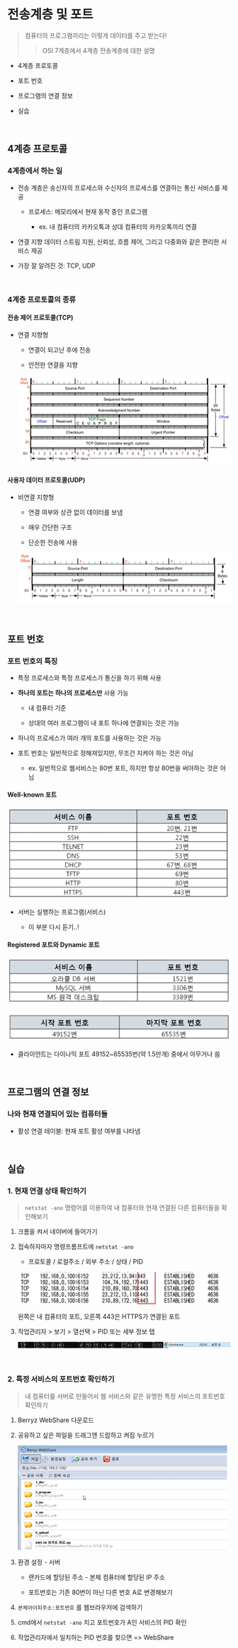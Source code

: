# 전송계층 및 포트

> 컴퓨터의 프로그램끼리는 이렇게 데이터를 주고 받는다!
> 
> > OSI 7계층에서 4계층 전송계층에 대한 설명

* 4계층 프로토콜

* 포트 번호

* 프로그램의 연결 정보

* 실습

<br/>

## 4계층 프로토콜

### 4계층에서 하는 일

* 전송 계층은 송신자의 프로세스와 수신자의 프로세스를 연결하는 통신 서비스를 제공
  
  * 프로세스: 메모리에서 현재 동작 중인 프로그램
    
    * ex. 내 컴퓨터의 카카오톡과 상대 컴퓨터의 카카오톡끼리 연결

* 연결 지향 데이터 스트림 지원, 신뢰성, 흐름 제어, 그리고 다중화와 같은 편리한 서비스 제공

* 가장 잘 알려진 것: TCP, UDP
  
  <br/>

### 4계층 프로토콜의 종류

#### 전송 제어 프로토콜(TCP)

* 연결 지향형
  
  * 연결이 되고난 후에 전송
  
  * 안전한 연결을 지향
  
  ![](7장-전송계층-및-포트.assets/2022-07-23-21-18-11-image.png)

#### 사용자 데이터 프로토콜(UDP)

* 비연결 지향형 
  
  * 연결 여부와 상관 없이 데이터를 보냄
  
  * 매우 간단한 구조
  
  * 단순한 전송에 사용
  
  ![](7장-전송계층-및-포트.assets/2022-07-23-21-19-03-image.png)

<br/>

## 포트 번호

### 포트 번호의 특징

* 특정 프로세스와 특정 프로세스가 통신을 하기 위해 사용

* **하나의 포트는 하나의 프로세스만** 사용 가능
  
  * 내 컴퓨터 기준
  
  * 상대의 여러 프로그램이 내 포트 하나에 연결되는 것은 가능

* 하나의 프로세스가 여러 개의 포트를 사용하는 것은 가능

* 포트 번호는 일반적으로 정해져있지만, 무조건 지켜야 하는 것은 아님
  
  * ex. 일반적으로 웹서비스는 80번 포트, 하지만 항상 80번을 써야하는 것은 아님

#### Well-known 포트

![](7장-전송계층-및-포트.assets/2022-07-23-21-28-39-image.png)

* 서버는 실행하는 프로그램(서비스)
  
  * 이 부분 다시 듣기..!

#### Registered 포트와 Dynamic 포트

![](7장-전송계층-및-포트.assets/2022-07-23-21-29-22-image.png)

![](7장-전송계층-및-포트.assets/2022-07-23-21-29-07-image.png)

* 클라이언트는 다이나믹 포트 49152~65535번(약 1.5만개) 중에서 아무거나 씀

<br/>

## 프로그램의 연결 정보

### 나와 현재 연결되어 있는 컴퓨터들

* 활성 연결 테이블: 현재 포트 활성 여부를 나타냄

<br/>

## 실습

### 1. 현재 연결 상태 확인하기

> `netstat -ano` 명령어를 이용하여 내 컴퓨터와 현재 연결된 다른 컴퓨터들을 확인해보기

1. 크롬을 켜서 네이버에 들어가기

2. 접속하자마자 명령프롬프트에 `netstat -ano`
   
   * 프로토콜 / 로컬주소 / 외부 주소 / 상태 / PID
   
   ![](7장-전송계층-및-포트.assets/2022-07-23-22-04-22-image.png)
   
   왼쪽은 내 컴퓨터의 포트, 오른쪽 443은 HTTPS가 연결된 포트

3. 작업관리자 > 보기 > 열선택 > PID 또는 세부 정보 탭
   
   ![](7장-전송계층-및-포트.assets/2022-07-23-22-08-04-image.png)

<br/>

### 2. 특정 서비스의 포트번호 확인하기

> 내 컴퓨터를 서버로 만들어서 웹 서비스와 같은 유명한 특정 서비스의 포트번호 확인하기

1. Berryz WebShare 다운로드

2. 공유하고 싶은 파일을 드래그앤 드랍하고 켜짐 누르기
   
   ![](7장-전송계층-및-포트.assets/2022-07-23-22-10-59-image.png)

3. 환경 설정 - 서버
   
   * 랜카드에 할당된 주소 - 본체 컴퓨터에 할당된 IP 주소
   
   * 포트번호는 기존 80번이 아닌 다른 번호 A로 변경해보기

4. `본체아이피주소:포트번호` 를 웹브라우저에 검색하기

5. cmd에서 `netstat -ano` 치고 포트번호가 A인 서비스의 PID 확인

6. 작업관리자에서 일치하는 PID 번호를 찾으면 => WebShare
